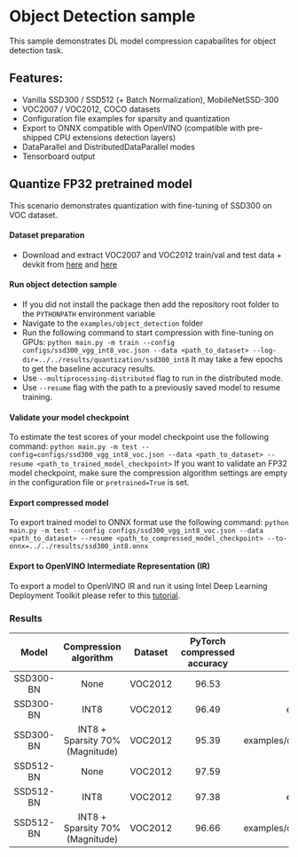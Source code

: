 # Object Detection sample
This sample demonstrates DL model compression capabailites for object detection task.

## Features:
- Vanilla SSD300 / SSD512 (+ Batch Normalization), MobileNetSSD-300
- VOC2007 / VOC2012, COCO datasets
- Configuration file examples for sparsity and quantization
- Export to ONNX compatible with OpenVINO (compatible with pre-shipped CPU extensions detection layers)
- DataParallel and DistributedDataParallel modes
- Tensorboard output

## Quantize FP32 pretrained model
This scenario demonstrates quantization with fine-tuning of SSD300 on VOC dataset.

#### Dataset preparation
- Download and extract VOC2007 and VOC2012 train/val and test data + devkit from [here](http://host.robots.ox.ac.uk/pascal/VOC/voc2012/index.html#devkit) and [here](http://host.robots.ox.ac.uk/pascal/VOC/voc2007/index.html#devkit)

#### Run object detection sample
- If you did not install the package then add the repository root folder to the `PYTHONPATH` environment variable
- Navigate to the `examples/object_detection` folder
- Run the following command to start compression with fine-tuning on GPUs:
`python main.py -m train --config configs/ssd300_vgg_int8_voc.json --data <path_to_dataset> --log-dir=../../results/quantization/ssd300_int8`
It may take a few epochs to get the baseline accuracy results.
- Use `--multiprocessing-distributed` flag to run in the distributed mode.
- Use `--resume` flag with the path to a previously saved model to resume training.

#### Validate your model checkpoint
To estimate the test scores of your model checkpoint use the following command:
`python main.py -m test --config=configs/ssd300_vgg_int8_voc.json --data <path_to_dataset> --resume <path_to_trained_model_checkpoint>`
If you want to validate an FP32 model checkpoint, make sure the compression algorithm settings are empty in the configuration file or `pretrained=True` is set.

#### Export compressed model
To export trained model to ONNX format use the following command:
`python main.py -m test --config configs/ssd300_vgg_int8_voc.json --data <path_to_dataset> --resume <path_to_compressed_model_checkpoint> --to-onnx=../../results/ssd300_int8.onnx`

#### Export to OpenVINO Intermediate Representation (IR)

To export a model to OpenVINO IR and run it using Intel Deep Learning Deployment Toolkit please refer to this [tutorial](https://software.intel.com/en-us/openvino-toolkit).

### Results

|Model|Compression algorithm|Dataset|PyTorch compressed accuracy|Config path|PyTorch checkpoint|
| :---: | :---: | :---: | :---: | :---: | :---: |
|SSD300-BN|None|VOC2012|96.53|examples/object_detection/configs/ssd300_vgg_voc.json|[Link](https://storage.openvinotoolkit.org/repositories/nncf/models/v1.5.0/ssd300_vgg_voc.pth)|
|SSD300-BN|INT8|VOC2012|96.49|examples/object_detection/configs/ssd300_vgg_voc_int8.json|[Link](https://storage.openvinotoolkit.org/repositories/nncf/models/v1.5.0/ssd300_vgg_voc_int8.pth)|
|SSD300-BN|INT8 + Sparsity 70% (Magnitude)|VOC2012|95.39|examples/object_detection/configs/ssd300_vgg_voc_magnitude_sparsity_int8.json|[Link](https://storage.openvinotoolkit.org/repositories/nncf/models/v1.5.0/ssd300_vgg_voc_magnitude_sparsity_int8.pth)|
|SSD512-BN|None|VOC2012|97.59|examples/object_detection/configs/ssd512_vgg_voc.json|[Link](https://storage.openvinotoolkit.org/repositories/nncf/models/v1.5.0/ssd512_vgg_voc.pth)|
|SSD512-BN|INT8|VOC2012|97.38|examples/object_detection/configs/ssd512_vgg_voc_int8.json|[Link](https://storage.openvinotoolkit.org/repositories/nncf/models/v1.5.0/ssd512_vgg_voc_int8.pth)|
|SSD512-BN|INT8 + Sparsity 70% (Magnitude)|VOC2012|96.66|examples/object_detection/configs/ssd512_vgg_voc_magnitude_sparsity_int8.json|[Link](https://storage.openvinotoolkit.org/repositories/nncf/models/v1.5.0/ssd512_vgg_voc_magnitude_sparsity_int8.pth)|
